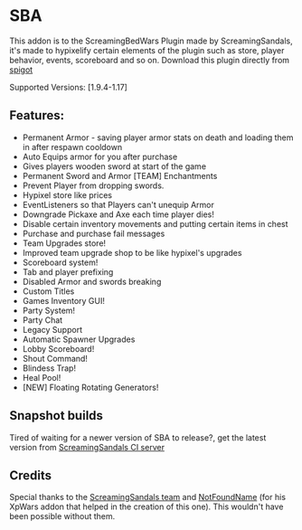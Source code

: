 # SBA 

This addon is to the ScreamingBedWars Plugin made by ScreamingSandals, it's made to hypixelify certain elements of the plugin such as store,
player behavior, events, scoreboard and so on. Download this plugin directly from [spigot](https://www.spigotmc.org/resources/screaming-bedwars-extension-1-15-2.79505/)

Supported Versions: [1.9.4-1.17]

## Features:

- Permanent Armor - saving player armor stats on death and loading them in after respawn cooldown
- Auto Equips armor for you after purchase
- Gives players wooden sword at start of the game
- Permanent Sword and Armor [TEAM] Enchantments
- Prevent Player from dropping swords.
- Hypixel store like prices
- EventListeners so that Players can't unequip Armor
- Downgrade Pickaxe and Axe each time player dies!
- Disable certain inventory movements and putting certain items in chest
- Purchase and purchase fail messages
- Team Upgrades store!
- Improved team upgrade shop to be like hypixel's upgrades
- Scoreboard system!
- Tab and player prefixing
- Disabled Armor and swords breaking
- Custom Titles
- Games Inventory GUI!
- Party System!
- Party Chat
- Legacy Support
- Automatic Spawner Upgrades
- Lobby Scoreboard!
- Shout Command!
- Blindess Trap!
- Heal Pool!
- [NEW] Floating Rotating Generators!


## Snapshot builds
Tired of waiting for a newer version of SBA to release?, get the latest version from [ScreamingSandals CI server](https://ci.screamingsandals.org/job/SBA/)

## Credits
Special thanks to the [ScreamingSandals team](https://github.com/ScreamingSandals) and [NotFoundName](https://github.com/notfoundname) (for his XpWars addon that helped in the creation of this one). This wouldn't have been possible without them.